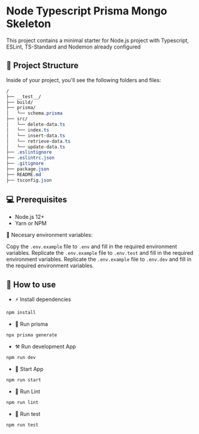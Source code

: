 # Node Typescript Prisma Mongo Skeleton

This project contains a minimal starter for Node.js project with Typescript, ESLint, TS-Standard and Nodemon already configured

## 🚀 Project Structure

Inside of your project, you'll see the following folders and files:

```css
/
├── __test__/
├── build/
├── prisma/
│   └── schema.prisma
├── src/
│   └── delete-data.ts
│   └── index.ts
│   └── insert-data.ts
│   └── retrieve-data.ts
│   └── update-data.ts
├── .eslintignore
├── .eslintrc.json
├── .gitignore
├── package.json
├── README.md
├── tsconfig.json
```

## 💻 Prerequisites

- Node.js 12+
- Yarn or NPM

👾 Necesary environment variables:

Copy the `.env.example` file to `.env` and fill in the required environment variables.
Replicate the `.env.example` file to `.env.test` and fill in the required environment variables.
Replicate the `.env.example` file to `.env.dev` and fill in the required environment variables.

## 📖 How to use

- ⚡ Install dependencies

```bash
npm install
```

- 📂 Run prisma

```bash
npx prisma generate
```

- ⚒️ Run development App

```bash
npm run dev
```

- 🚀 Start App

```bash
npm run start
```

- 🔦 Run Lint

```bash
npm run lint
```

- 👾 Run test

```bash
npm run test
```
